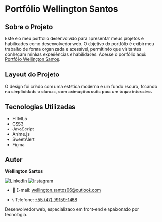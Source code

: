 # Portfólio Wellington Santos

## Sobre o Projeto
Este é o meu portfólio desenvolvido para apresentar meus projetos e habilidades como desenvolvedor web. O objetivo do portfólio é exibir meu trabalho de forma organizada e acessível, permitindo que visitantes conheçam minhas experiências e habilidades. 
Acesse o portfólio aqui: [Portfólio Wellington Santos](https://wellingtonzx.github.io/wellington-portfolio/).

## Layout do Projeto
O design foi criado com uma estética moderna e um fundo escuro, focando na simplicidade e clareza, com animações sutis para um toque interativo.

## Tecnologias Utilizadas
- HTML5
- CSS3
- JavaScript
- Anime.js
- SweetAlert
- Figma

## Autor
**Wellington Santos**

 [![LinkedIn](https://img.shields.io/badge/LinkedIn-%230077B5.svg?&style=for-the-badge&logo=linkedin&logoColor=white)](https://www.linkedin.com/in/wellxngtxn/) [![Instagram](https://img.shields.io/badge/Instagram-%23E4405F.svg?&style=for-the-badge&logo=instagram&logoColor=white)](https://www.instagram.com/wellxngtxn/) 

- 📧 E-mail:
[wellington.santos06@outlook.com](wellington.santos06@outlook.com)

- 📞 Telefone:
[+55 (47) 99159-1468](tel:+5547991591468)



Desenvolvedor web, especializado em front-end e apaixonado por tecnologia.

